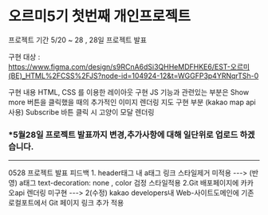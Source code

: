<h1>오르미5기 첫번째 개인프로젝트</h1>

프로젝트 기간 5/20 ~ 28 , 28일 프로젝트 발표

구현 대상 : https://www.figma.com/design/s9RCnA6dSi3QHHeMDFHKE6/EST-오르미(BE)_HTML%2FCSS%2FJS?node-id=104924-12&t=WGGFP3p4YRNqrTSh-0

구현 내용
HTML, CSS 를 이용한 레이아웃 구현
JS 기능과 관련있는 부분은 Show more 버튼을 클릭했을 때의 추가적인 이미지 렌더링
지도 구현 부분 (kakao map api 사용)
Subscribe 바튼 클릭 시 고양이 모달 렌더링

<h3>*5월28일 프로젝트 발표까지 변경,추가사항에 대해 일단위로 업로드 하겠습니다.</h3>
<hr>
0528 프로젝트 발표 피드백
1. header태그 내 a태그 링크 스타일제거 미적용
---> (반영) a태그 text-decoration: none , color 검정 스타일적용
2.Git 배포페이지에 카카오api 렌더링 미구현
---> 2(수정) kakao developers내 Web-사이트도메인에 기존 로컬포트에서 Git 페이지 링크 추가 적용
